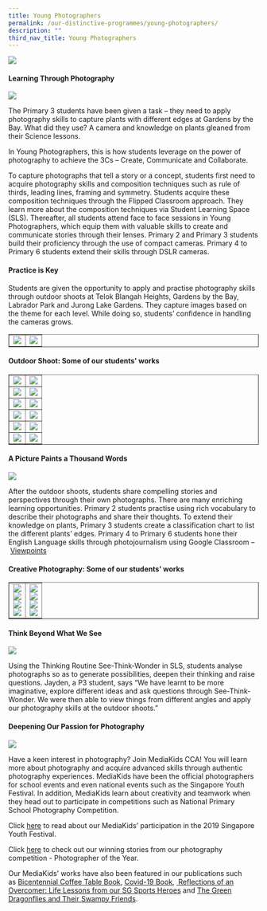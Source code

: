```yaml
---
title: Young Photographers
permalink: /our-distinctive-programmes/young-photographers/
description: ""
third_nav_title: Young Photographers
---
```

<img src="/images/IMG_6595-2048x1536.jpg">
<h4><strong>Learning Through Photography</strong></h4>
<img src="/images/IMG_6825-1024x768.jpg">
<p>The Primary 3 students have been given a task &ndash; they need to apply photography skills to capture plants with different edges at Gardens by the Bay. What did they use? A camera and knowledge on plants gleaned from their Science lessons.</p>
<p>In Young Photographers, this is how students leverage on the power of photography to achieve the 3Cs &ndash; Create, Communicate and Collaborate.</p>
<p>To capture photographs that tell a story or a concept, students first need to acquire photography skills and composition techniques such as rule of thirds, leading lines, framing and symmetry. Students acquire these composition techniques through the Flipped Classroom approach. They learn more about the composition techniques via Student Learning Space (SLS). Thereafter, all students attend face to face sessions in Young Photographers, which equip them with valuable skills to create and communicate stories through their lenses. Primary 2 and Primary 3 students build their proficiency through the use of compact cameras. Primary 4 to Primary 6 students extend their skills through DSLR cameras.</p>
<h4><strong>Practice is Key</strong></h4>
<p>Students are given the opportunity to apply and practise photography skills through outdoor shoots at Telok Blangah Heights, Gardens by the Bay, Labrador Park and Jurong Lake Gardens. They capture images based on the theme for each level. While doing so, students&rsquo; confidence in handling the cameras grows.</p>
<table style="border-collapse: collapse; width: 100%;" border="1">
<tbody>
<tr>
<td style="width: 50%;"><img src="/images/ypa1.jpg"></td>
<td style="width: 50%;"><img src="/images/ypa2.jpg"></td>
</tr>
</tbody>
</table>
<h4><strong>Outdoor Shoot: Some of our students' works</strong></h4>
<table style="border-collapse: collapse; width: 100%;" border="1">
<tbody>
<tr>
<td style="width: 50%;"><img src="/images/ypa3.jpg"></td>
<td style="width: 50%;"><img src="/images/ypa4.jpg"></td>
</tr>
<tr>
<td style="width: 50%;"><img src="/images/ypa5.jpg"></td>
<td style="width: 50%;"><img src="/images/ypa6.jpg"></td>
</tr>
<tr>
<td style="width: 50%;"><img src="/images/ypa7.jpg"></td>
<td style="width: 50%;"><img src="/images/ypa8.jpg"></td>
</tr>
<tr>
<td style="width: 50%;"><img src="/images/ypa9.jpg"></td>
<td style="width: 50%;"><img src="/images/ypa10.jpg"></td>
</tr>
<tr>
<td style="width: 50%;"><img src="/images/ypa11.jpg"></td>
<td style="width: 50%;"><img src="/images/ypa12.jpg"></td>
</tr>
<tr>
<td style="width: 50%;"><img src="/images/ypa13.jpg"></td>
<td style="width: 50%;"><img src="/images/ypa14.jpg"></td>
</tr>
</tbody>
</table>
<h4><strong>A Picture Paints a Thousand Words</strong></h4>
<img src="/images/IMG_6346-1024x768.jpg">
<p>After the outdoor shoots, students share compelling stories and perspectives through their own photographs. There are many enriching learning opportunities. Primary 2 students practise using rich vocabulary to describe their photographs and share their thoughts. To extend their knowledge on plants, Primary 3 students create a classification chart to list the different plants&rsquo; edges. Primary 4 to Primary 6 students hone their English Language skills through photojournalism using Google Classroom &ndash;&nbsp;<a href="/viewpoints/">Viewpoints</a></p>
<h4><strong>Creative Photography: Some of our students' works</strong></h4>
<table style="border-collapse: collapse; width: 100%;" border="1">
<tbody>
<tr>
<td style="width: 50%;"><img src="/images/ypa15.jpg"><br><img src="/images/ypa16.jpg"><br><img src="/images/ypa17.jpg"><br><img src="/images/ypa18.jpg"></td>
<td style="width: 50%;"><img src="/images/ypa19.jpg"><br><img src="/images/ypa20.jpg"><br><img src="/images/ypa21.jpg"><br><img src="/images/ypa22.jpg"></td>
</tr>
</tbody>
</table>
<h4><strong>Think Beyond What We See</strong></h4>
<img src="/images/P2-STW-01-1024x682.jpg">
<p>Using the Thinking Routine See-Think-Wonder in SLS, students analyse photographs so as to generate possibilities, deepen their thinking and raise questions. Jayden, a P3 student, says &ldquo;We have learnt to be more imaginative, explore different ideas and ask questions through See-Think-Wonder. We were then able to view things from different angles and apply our photography skills at the outdoor shoots.&rdquo;</p>
<h4><strong>Deepening Our Passion for Photography</strong></h4>
<img src="/images/IMG_6466-1024x768.jpg">
<p>Have a keen interest in photography? Join MediaKids CCA! You will learn more about photography and acquire advanced skills through authentic photography experiences. MediaKids have been the official photographers for school events and even national events such as the Singapore Youth Festival. In addition, MediaKids learn about creativity and teamwork when they head out to participate in competitions such as National Primary School Photography Competition.</p>
<p>Click <a href="/2019/10/08/syf-2019-celebrations-in-the-community-student-photographers/">here</a> to read about our MediaKids’ participation in the 2019 Singapore Youth Festival.</p>
<p>Click <a href="/photographer-of-the-year/">here</a> to check out our winning stories from our photography competition - Photographer of the Year.</p>
<p>Our MediaKids’ works have also been featured in our publications such as <a href="/our-distinctive-programmes/special-projects/bicentennial-coffee-table-book/">Bicentennial Coffee Table Book</a>, <a href="/2021/02/02/here-comes-the-storm-now-our-covid-19-diary/">Covid-19 Book</a>, <a href="/reflections-of-an-overcomer-life-lessons-from-our-sg-sports-heroes/"> Reflections of an Overcomer: Life Lessons from our SG Sports Heroes</a> and <a href="/our-distinctive-programmes/special-projects/the-green-dragonflies-and-their-swampy-friends/">The Green Dragonflies and Their Swampy Friends</a>.</p>